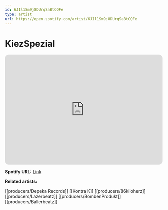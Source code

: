 ```yaml
---
id: 6JIl1Sm9j8DUrqSaBtCQFe
type: artist
url: https://open.spotify.com/artist/6JIl1Sm9j8DUrqSaBtCQFe
---
```

# KiezSpezial

<iframe style="border-radius:12px" src="https://open.spotify.com/embed/artist/6JIl1Sm9j8DUrqSaBtCQFe" width="100%" height="352" frameBorder="0" allowfullscreen="" allow="autoplay; clipboard-write; encrypted-media; fullscreen; picture-in-picture" loading="lazy"></iframe>

**Spotify URL:** [Link](https://open.spotify.com/artist/6JIl1Sm9j8DUrqSaBtCQFe)

**Related artists:**

[[producers/Depeka Records]]
[[Kontra K]]
[[producers/86kiloherz]]
[[producers/Lazerbeatz]]
[[producers/BombenProdukt]]
[[producers/Ballerbeatz]]
